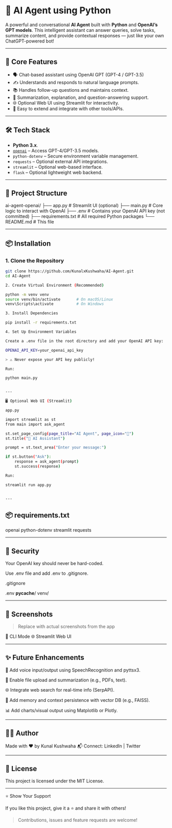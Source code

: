  # 🤖 AI Agent using Python 

A powerful and conversational **AI Agent** built with **Python** and **OpenAI’s GPT models**. This intelligent assistant can answer queries, solve tasks, summarize content, and provide contextual responses — just like your own ChatGPT-powered bot!

---

## 🧠 Core Features

- 🗣️ Chat-based assistant using OpenAI GPT (GPT-4 / GPT-3.5)
- ✍️ Understands and responds to natural language prompts.
- 📚 Handles follow-up questions and maintains context.
- 📄 Summarization, explanation, and question-answering support.
- 🌐 Optional Web UI using Streamlit for interactivity.
- 📂 Easy to extend and integrate with other tools/APIs.

---

## 🛠️ Tech Stack

- **Python 3.x**.
- [`openai`](https://pypi.org/project/openai/) – Access GPT-4/GPT-3.5 models.
- `python-dotenv` – Secure environment variable management.
- `requests` – Optional external API integrations.
- `streamlit` – Optional web-based interface.
- `flask` – Optional lightweight web backend.

---

## 📁 Project Structure

ai-agent-openai/ ├── app.py                 # Streamlit UI (optional) ├── main.py                # Core logic to interact with OpenAI ├── .env                   # Contains your OpenAI API key (not committed) ├── requirements.txt       # All required Python packages └── README.md              # This file

---

## 📦 Installation

### 1. Clone the Repository

```bash
git clone https://github.com/KunalxKushwaha/AI-Agent.git
cd AI-Agent

2. Create Virtual Environment (Recommended)

python -m venv venv
source venv/bin/activate       # On macOS/Linux
venv\Scripts\activate          # On Windows

3. Install Dependencies

pip install -r requirements.txt

4. Set Up Environment Variables

Create a .env file in the root directory and add your OpenAI API key:

OPENAI_API_KEY=your_openai_api_key

> ⚠️ Never expose your API key publicly!

Run:

python main.py


---

🖥️ Optional Web UI (Streamlit)

app.py

import streamlit as st
from main import ask_agent

st.set_page_config(page_title="AI Agent", page_icon="🤖")
st.title("🤖 AI Assistant")

prompt = st.text_area("Enter your message:")

if st.button("Ask"):
    response = ask_agent(prompt)
    st.success(response)

Run:

streamlit run app.py


---
```
## 📦 requirements.txt

openai
python-dotenv
streamlit
requests


---

## 🔐 Security

Your OpenAI key should never be hard-coded.

Use .env file and add .env to .gitignore.


.gitignore

.env
__pycache__/
venv/


---

## 📸 Screenshots

> Replace with actual screenshots from the app



🧠 CLI Mode	🌐 Streamlit Web UI

	



---

## ✨ Future Enhancements

🎤 Add voice input/output using SpeechRecognition and pyttsx3.

📎 Enable file upload and summarization (e.g., PDFs, text).

🌐 Integrate web search for real-time info (SerpAPI).

🧠 Add memory and context persistence with vector DB (e.g., FAISS).

📊 Add charts/visual output using Matplotlib or Plotly.



---

## 🙋‍♂️ Author

Made with ❤️ by Kunal Kushwaha 
📬 Connect: LinkedIn | Twitter


---

## 📄 License

This project is licensed under the MIT License.


---

⭐️ Show Your Support

If you like this project, give it a ⭐ and share it with others!

> Contributions, issues and feature requests are welcome!


